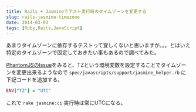```yaml
---
title: Rails + Jasmineでテスト実行時のタイムゾーンを変更する
slug: rails-jasmine-timezone
date: 2014-03-03
tags: [Ruby,Rails,JavaScript]
---
```


あまりタイムゾーンに依存するテストって宜しくないと思いますが。。。とはいえ特定のタイムゾーンで固定しておきたい事もあるので調べてみた。

[PhantomJSのIssue](https://github.com/ariya/phantomjs/issues/10379)をみると、TZという環境変数を設定することでタイムゾーンを変更出来るようなので  `spec/javascripts/support/jasmine_helper.rb` に下記コードを追加する。

```ruby
ENV["TZ"] = "UTC"
```

これで `rake jasmine:ci` 実行時は常にUTCになる。

